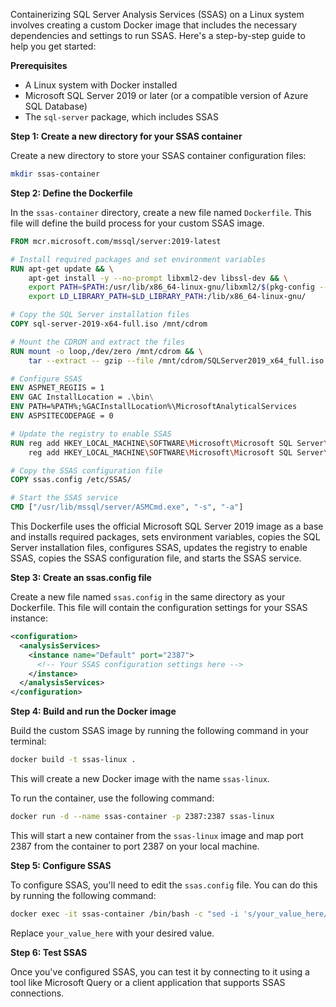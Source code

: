 Containerizing SQL Server Analysis Services (SSAS) on a Linux system involves creating a custom Docker image that includes the necessary dependencies and settings to run SSAS. Here's a step-by-step guide to help you get started:

**Prerequisites**

* A Linux system with Docker installed
* Microsoft SQL Server 2019 or later (or a compatible version of Azure SQL Database)
* The `sql-server` package, which includes SSAS

**Step 1: Create a new directory for your SSAS container**

Create a new directory to store your SSAS container configuration files:
```bash
mkdir ssas-container
```
**Step 2: Define the Dockerfile**

In the `ssas-container` directory, create a new file named `Dockerfile`. This file will define the build process for your custom SSAS image.
```dockerfile
FROM mcr.microsoft.com/mssql/server:2019-latest

# Install required packages and set environment variables
RUN apt-get update && \
    apt-get install -y --no-prompt libxml2-dev libssl-dev && \
    export PATH=$PATH:/usr/lib/x86_64-linux-gnu/libxml2/$(pkg-config --modversion libxml2) && \
    export LD_LIBRARY_PATH=$LD_LIBRARY_PATH:/lib/x86_64-linux-gnu/

# Copy the SQL Server installation files
COPY sql-server-2019-x64-full.iso /mnt/cdrom

# Mount the CDROM and extract the files
RUN mount -o loop,/dev/zero /mnt/cdrom && \
    tar --extract -- gzip --file /mnt/cdrom/SQLServer2019_x64_full.iso -C /mnt/

# Configure SSAS
ENV ASPNET_REGIIS = 1
ENV GAC InstallLocation = .\bin\
ENV PATH=%PATH%;%GACInstallLocation%\MicrosoftAnalyticalServices
ENV ASPSITECODEPAGE = 0

# Update the registry to enable SSAS
RUN reg add HKEY_LOCAL_MACHINE\SOFTWARE\Microsoft\Microsoft SQL Server\140\Shared\ASMCfg /v ASPNET_REGIIS /t REG_DWORD /d 1 /f && \
    reg add HKEY_LOCAL_MACHINE\SOFTWARE\Microsoft\Microsoft SQL Server\140\Shared\ASMCfg /v GACInstallLocation /t REG_SZ /d .\bin /f

# Copy the SSAS configuration file
COPY ssas.config /etc/SSAS/

# Start the SSAS service
CMD ["/usr/lib/mssql/server/ASMCmd.exe", "-s", "-a"]
```
This Dockerfile uses the official Microsoft SQL Server 2019 image as a base and installs required packages, sets environment variables, copies the SQL Server installation files, configures SSAS, updates the registry to enable SSAS, copies the SSAS configuration file, and starts the SSAS service.

**Step 3: Create an ssas.config file**

Create a new file named `ssas.config` in the same directory as your Dockerfile. This file will contain the configuration settings for your SSAS instance:
```xml
<configuration>
  <analysisServices>
    <instance name="Default" port="2387">
      <!-- Your SSAS configuration settings here -->
    </instance>
  </analysisServices>
</configuration>
```
**Step 4: Build and run the Docker image**

Build the custom SSAS image by running the following command in your terminal:
```bash
docker build -t ssas-linux .
```
This will create a new Docker image with the name `ssas-linux`.

To run the container, use the following command:
```bash
docker run -d --name ssas-container -p 2387:2387 ssas-linux
```
This will start a new container from the `ssas-linux` image and map port 2387 from the container to port 2387 on your local machine.

**Step 5: Configure SSAS**

To configure SSAS, you'll need to edit the `ssas.config` file. You can do this by running the following command:
```bash
docker exec -it ssas-container /bin/bash -c "sed -i 's/your_value_here/value_here/g' /etc/SSAS/ssas.config"
```
Replace `your_value_here` with your desired value.

**Step 6: Test SSAS**

Once you've configured SSAS, you can test it by connecting to it using a tool like Microsoft Query or a client application that supports SSAS connections.
